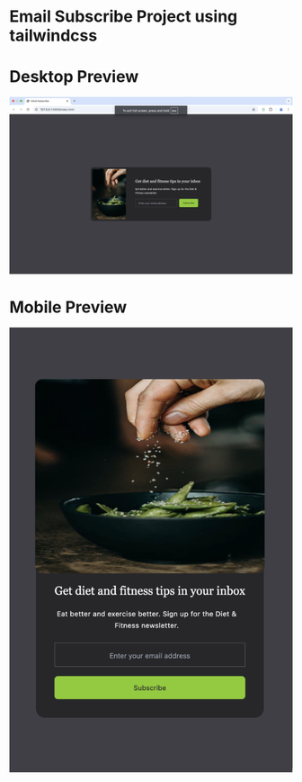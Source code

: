 # Email Subscribe Project using tailwindcss

# Desktop Preview

![Desktop Preview](images/Desktop-Preview.png)

# Mobile Preview

![Phone Preview](images/Phone-preview.png)
